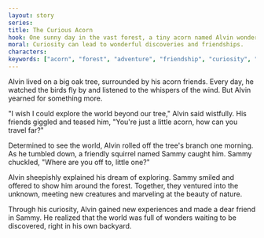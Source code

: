 ```yaml
---
layout: story
series: 
title: The Curious Acorn
hook: One sunny day in the vast forest, a tiny acorn named Alvin wondered what adventures awaited beyond his tree. What could possibly be out there?
moral: Curiosity can lead to wonderful discoveries and friendships.
characters: 
keywords: ["acorn", "forest", "adventure", "friendship", "curiosity", "discovery", "nature"]
---
```


Alvin lived on a big oak tree, surrounded by his acorn friends. Every day, he watched the birds fly by and listened to the whispers of the wind. But Alvin yearned for something more.

"I wish I could explore the world beyond our tree," Alvin said wistfully. His friends giggled and teased him, "You're just a little acorn, how can you travel far?"

Determined to see the world, Alvin rolled off the tree's branch one morning. As he tumbled down, a friendly squirrel named Sammy caught him. Sammy chuckled, "Where are you off to, little one?"

Alvin sheepishly explained his dream of exploring. Sammy smiled and offered to show him around the forest. Together, they ventured into the unknown, meeting new creatures and marveling at the beauty of nature.

Through his curiosity, Alvin gained new experiences and made a dear friend in Sammy. He realized that the world was full of wonders waiting to be discovered, right in his own backyard.
